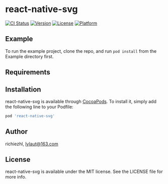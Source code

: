 # react-native-svg

[![CI Status](https://img.shields.io/travis/richiezhl/react-native-svg.svg?style=flat)](https://travis-ci.org/richiezhl/react-native-svg)
[![Version](https://img.shields.io/cocoapods/v/react-native-svg.svg?style=flat)](https://cocoapods.org/pods/react-native-svg)
[![License](https://img.shields.io/cocoapods/l/react-native-svg.svg?style=flat)](https://cocoapods.org/pods/react-native-svg)
[![Platform](https://img.shields.io/cocoapods/p/react-native-svg.svg?style=flat)](https://cocoapods.org/pods/react-native-svg)

## Example

To run the example project, clone the repo, and run `pod install` from the Example directory first.

## Requirements

## Installation

react-native-svg is available through [CocoaPods](https://cocoapods.org). To install
it, simply add the following line to your Podfile:

```ruby
pod 'react-native-svg'
```

## Author

richiezhl, lylaut@163.com

## License

react-native-svg is available under the MIT license. See the LICENSE file for more info.
